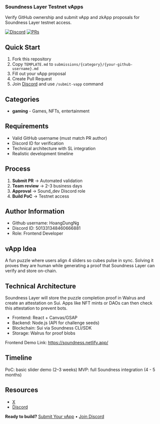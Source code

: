 ### Soundness Layer Testnet vApps

Verify GitHub ownership and submit vApp and zkApp proposals for Soundness Layer testnet access.

[![Discord](https://img.shields.io/discord/1234567890?label=Discord&logo=discord)](https://discord.gg/soundnesslabs)
[![PRs](https://img.shields.io/github/issues-pr/soundlayer/testnet-vapps?label=Submissions)](https://github.com/SoundnessLabs/testnet-vapps/pulls)

## Quick Start

1. Fork this repository
2. Copy `TEMPLATE.md` to `submissions/{category}/{your-github-username}.md`
3. Fill out your vApp proposal
4. Create Pull Request
5. Join [Discord](https://discord.gg/soundnesslabs) and use `/submit-vapp` command

## Categories

- **gaming** - Games, NFTs, entertainment

## Requirements

- Valid GitHub username (must match PR author)
- Discord ID for verification
- Technical architecture with SL integration
- Realistic development timeline

## Process

1. **Submit PR** → Automated validation
2. **Team review** → 2-3 business days  
3. **Approval** → Sound_dev Discord role
4. **Build PoC** → Testnet access

## Author Information

- Github username: HoangDungNg
- Discord ID: 501331348460666881
- Role: Frontend Developer

## vApp Idea
A fun puzzle where users align 4 sliders so cubes pulse in sync. 
Solving it proves they are human while generating a proof that Soundness Layer can verify and store on-chain.

## Technical Architecture

Soundness Layer will store the puzzle completion proof in Walrus and create an attestation on Sui. 
Apps like NFT mints or DAOs can then check this attestation to prevent bots.

- Frontend: React + Canvas/GSAP
- Backend: Node.js (API for challenge seeds)
- Blockchain: Sui via Soundness CLI/SDK
- Storage: Walrus for proof blobs

Frontend Demo Link: https://soundness.netlify.app/

## Timeline

PoC: basic slider demo (2–3 weeks)
MVP: full Soundness integration (4 - 5 months)
  
## Resources

- [X](https://x.com/SoundnessLabs)
- [Discord](https://discord.gg/soundnesslabs)



**Ready to build?** [Submit Your vApp](/TEMPLATE.md) • [Join Discord](https://discord.gg/soundnesslabs)
